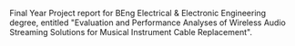 Final Year Project report for BEng Electrical & Electronic Engineering degree, entitled "Evaluation and Performance Analyses of Wireless Audio Streaming Solutions for Musical Instrument Cable Replacement".
